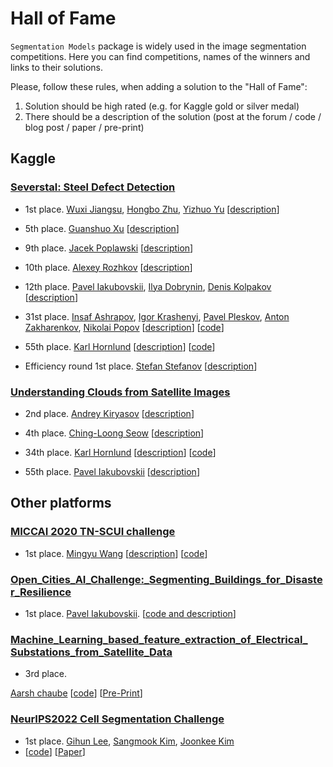 # Hall of Fame

`Segmentation Models` package is widely used in the image segmentation competitions.
Here you can find competitions, names of the winners and links to their solutions.

Please, follow these rules, when adding a solution to the "Hall of Fame":

1. Solution should be high rated (e.g. for Kaggle gold or silver medal)
2. There should be a description of the solution (post at the forum / code / blog post / paper / pre-print)

## Kaggle

### [Severstal: Steel Defect Detection](https://www.kaggle.com/c/severstal-steel-defect-detection)

- 1st place.
[Wuxi Jiangsu](https://www.kaggle.com/rguo97),
[Hongbo Zhu](https://www.kaggle.com/zhuhongbo),
[Yizhuo Yu](https://www.kaggle.com/paffpaffyu)
[[description](https://www.kaggle.com/c/severstal-steel-defect-detection/discussion/114254#latest-675874)]

- 5th place.
[Guanshuo Xu](https://www.kaggle.com/wowfattie)
[[description](https://www.kaggle.com/c/severstal-steel-defect-detection/discussion/117208#latest-675385)]

- 9th place.
[Jacek Poplawski](https://www.linkedin.com/in/jacekpoplawski/)
[[description](https://www.kaggle.com/c/severstal-steel-defect-detection/discussion/114297#latest-660842)]

- 10th place.
[Alexey Rozhkov](https://www.linkedin.com/in/alexisrozhkov)
[[description](https://www.kaggle.com/c/severstal-steel-defect-detection/discussion/114465#latest-659615)]

- 12th place.
[Pavel Iakubovskii](https://www.linkedin.com/in/pavel-iakubovskii/),
[Ilya Dobrynin](https://www.linkedin.com/in/ilya-dobrynin-79a89b106/),
[Denis Kolpakov](https://www.linkedin.com/in/denis-kolpakov-ab3137197/)
[[description](https://www.kaggle.com/c/severstal-steel-defect-detection/discussion/114309#latest-661404)]

- 31st place.
[Insaf Ashrapov](https://www.linkedin.com/in/iashrapov/),
[Igor Krashenyi](https://www.linkedin.com/in/igor-krashenyi-38b89b98),
[Pavel Pleskov](https://www.linkedin.com/in/ppleskov),
[Anton Zakharenkov](https://www.linkedin.com/in/anton-zakharenkov/),
[Nikolai Popov](https://www.linkedin.com/in/nikolai-popov-b2157370/)
[[description](https://www.kaggle.com/c/severstal-steel-defect-detection/discussion/114383#latest-658438)]
[[code](https://github.com/Diyago/Severstal-Steel-Defect-Detection)]

- 55th place.
[Karl Hornlund](https://www.linkedin.com/in/karl-hornlund/)
[[description](https://www.kaggle.com/c/severstal-steel-defect-detection/discussion/114410#latest-672682)]
[[code](https://github.com/khornlund/severstal-steel-defect-detection)]

- Efficiency round 1st place.
[Stefan Stefanov](https://www.linkedin.com/in/stefan-stefanov-63a77b1)
[[description](https://www.kaggle.com/c/severstal-steel-defect-detection/discussion/117486#latest-674229)]

### [Understanding Clouds from Satellite Images](https://www.kaggle.com/c/understanding_cloud_organization)

- 2nd place.
[Andrey Kiryasov](https://www.kaggle.com/ekydna)
[[description](https://www.kaggle.com/c/understanding_cloud_organization/discussion/118255#latest-678189)]

- 4th place.
[Ching-Loong Seow](https://www.linkedin.com/in/clseow/)
[[description](https://www.kaggle.com/c/understanding_cloud_organization/discussion/118016#latest-677333)]

- 34th place.
[Karl Hornlund](https://www.linkedin.com/in/karl-hornlund/)
[[description](https://www.kaggle.com/c/understanding_cloud_organization/discussion/118250#latest-678176)]
[[code](https://github.com/khornlund/understanding-cloud-organization)]

- 55th place.
[Pavel Iakubovskii](https://www.linkedin.com/in/pavel-iakubovskii/)
[[description](https://www.kaggle.com/c/understanding_cloud_organization/discussion/118019#latest-678626)]

## Other platforms

### [MICCAI 2020 TN-SCUI challenge](https://tn-scui2020.grand-challenge.org/Home/)

- 1st place.
[Mingyu Wang](https://github.com/WAMAWAMA)
[[description](https://github.com/WAMAWAMA/TNSCUI2020-Seg-Rank1st)]
[[code](https://github.com/WAMAWAMA/TNSCUI2020-Seg-Rank1st)]

### [Open_Cities_AI_Challenge:_Segmenting_Buildings_for_Disaster_Resilience](https://www.drivendata.org/competitions/60/building-segmentation-disaster-resilience/)

- 1st place.
[Pavel Iakubovskii](https://www.linkedin.com/in/pavel-iakubovskii/).
[[code and description](https://github.com/qubvel/open-cities-challenge)]

### [Machine_Learning_based_feature_extraction_of_Electrical_ Substations_from_Satellite_Data](https://competitions.codalab.org/competitions/32132#learn_the_details)

- 3rd place.

[Aarsh chaube](https://github.com/Aarsh2001)
[[code](https://github.com/Aarsh2001/ML_Challenge_NRSC)]
[[Pre-Print](https://github.com/Aarsh2001/ML_Challenge_NRSC/blob/main/3rd%20Rank%20Submission.pdf)]

### [NeurIPS2022 Cell Segmentation Challenge](https://neurips22-cellseg.grand-challenge.org/)

- 1st place. [Gihun Lee](https://github.com/Lee-Gihun), [Sangmook Kim](https://github.com/ElvinKim), [Joonkee Kim](https://github.com/joonkeekim)
- [[code](https://github.com/Lee-Gihun/MEDIAR)]
[[Paper](https://arxiv.org/abs/2212.03465)]
